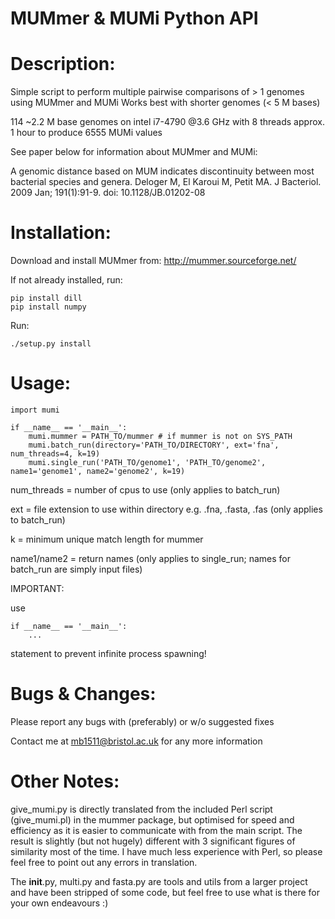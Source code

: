 # MUMmer & MUMi Python API

# Description:

Simple script to perform multiple pairwise comparisons of > 1 genomes using MUMmer and MUMi
Works best with shorter genomes (< 5 M bases)

114 ~2.2 M base genomes on intel i7-4790 @3.6 GHz with 8 threads approx. 1 hour to produce 6555
MUMi values

See paper below for information about MUMmer and MUMi:

A genomic distance based on MUM indicates discontinuity between most bacterial species and genera. 
Deloger M, El Karoui M, Petit MA. J Bacteriol. 2009 Jan; 191(1):91-9. doi: 10.1128/JB.01202-08

# Installation:

Download and install MUMmer from: http://mummer.sourceforge.net/
	
If not already installed, run:

	pip install dill
	pip install numpy

Run:

	./setup.py install


# Usage:

	import mumi
	
	if __name__ == '__main__':
		mumi.mummer = PATH_TO/mummer # if mummer is not on SYS_PATH
		mumi.batch_run(directory='PATH_TO/DIRECTORY', ext='fna', num_threads=4, k=19)
		mumi.single_run('PATH_TO/genome1', 'PATH_TO/genome2', name1='genome1', name2='genome2', k=19)

num_threads = number of cpus to use (only applies to batch_run)

ext = file extension to use within directory e.g. .fna, .fasta, .fas (only applies to batch_run)

k = minimum unique match length for mummer

name1/name2 = return names (only applies to single_run; names for batch_run are simply input files)

IMPORTANT:

use 

	if __name__ == '__main__':
		...

statement to prevent infinite process spawning!
	
# Bugs & Changes:

Please report any bugs with (preferably) or w/o suggested fixes

Contact me at mb1511@bristol.ac.uk for any more information
	
# Other Notes:
	
give_mumi.py is directly translated from the included Perl script (give_mumi.pl) in the mummer 
package, but optimised for speed and efficiency as it is easier to communicate with from the
main script. The result is slightly (but not hugely) different with 3 significant figures of
similarity most of the time. I have much less experience with Perl, so please feel free to point
out any errors in translation.

The __init__.py, multi.py and fasta.py are tools and utils from a larger project and have been 
stripped of some code, but feel free to use what is there for your own endeavours :)

